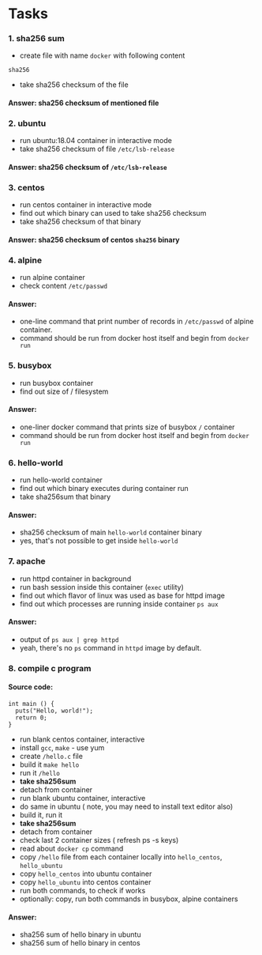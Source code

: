 Tasks
===
### 1. sha256 sum
* create file with name `docker` with following content
```
sha256
```
* take sha256 checksum of the  file
#### Answer: sha256  checksum of mentioned file

### 2. ubuntu
* run ubuntu:18.04 container in interactive mode
* take sha256 checksum of file `/etc/lsb-release`
#### Answer: sha256 checksum of `/etc/lsb-release`

### 3. centos
* run centos container in interactive mode
* find out which binary can used to take sha256 checksum
* take sha256 checksum of that binary
#### Answer: sha256 checksum of centos `sha256` binary

### 4. alpine
* run alpine container
* check content `/etc/passwd`

#### Answer:
* one-line command that print number of records in `/etc/passwd` of alpine container.
* command should be run from docker host itself and begin from `docker run`

### 5. busybox
* run busybox container
* find out size of / filesystem
#### Answer:
* one-liner docker command that prints size of busybox `/` container
* command should be run from docker host itself and begin from `docker run`

### 6. hello-world
* run hello-world container
* find out which binary executes during container run
* take sha256sum that binary
#### Answer:
* sha256 checksum of main `hello-world` container binary
* yes, that's not possible to get inside `hello-world`


### 7. apache
* run httpd container in background
* run bash session inside this container (`exec` utility)
* find out which flavor of linux was used as base for httpd image
* find out which processes are running inside container `ps aux`
#### Answer:
* output of `ps aux | grep httpd`
* yeah, there's no `ps` command in `httpd` image by default.

### 8. compile c program
#### Source code:
```
int main () {
  puts("Hello, world!");
  return 0;
}
```
* run blank centos container, interactive
* install `gcc`, `make` - use yum
* create `/hello.c` file
* build it `make hello`
* run it `/hello`
* **take sha256sum**
* detach from container
* run blank ubuntu container, interactive
* do same in ubuntu ( note, you may need to install text editor also)
* build it, run it
* **take sha256sum**
* detach from container
* check last 2 container sizes ( refresh ps -s keys)
* read about `docker cp` command
* copy `/hello` file from each container locally into `hello_centos`, `hello_ubuntu`
* copy `hello_centos` into ubuntu container
* copy `hello_ubuntu` into centos container
* run both commands, to check if works
* optionally: copy, run both commands in busybox, alpine containers

#### Answer:
* sha256 sum of hello binary in ubuntu
* sha256 sum of hello binary in centos
